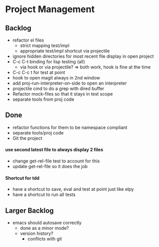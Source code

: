 # Project Management

## Backlog
- refactor el files
  - strict mapping test/impl
  - appropriate test/impl shortcut via projectile
- ignore hidden directories for most recent file display in open project
- C-c C-t binding for lisp testing (all)
  - via hook or via projectile? => both work, hook is fine at the time
- C-c C-c t for test at point
- hook to open magit always in 2nd window
- add proj-run-interpreter-on-side to open an interpreter
- projectile cmd to do a grep with dired buffer
- Refactor mock-files so that it stays in test scope
- separate tools from proj code


## Done
+ refactor functions for them to be namespace compliant
+ separate tools/proj code
+ Git the project
#### use second latest file to always display 2 files ####

  + change get-rel-file test to account for this
  + update get-rel-file so it does the job
#### Shortcut for tdd
+ have a shortcut to save, eval and test at point just like elpy
+ have a shortcut to run all tests



## Larger Backlog
- emacs should autosave correctly
  - done as a minor mode?
  - version history?
	- conflicts with git
